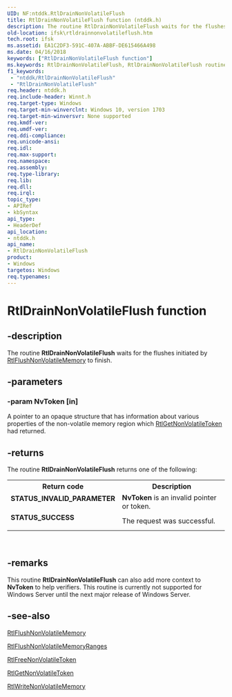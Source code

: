 ```yaml
---
UID: NF:ntddk.RtlDrainNonVolatileFlush
title: RtlDrainNonVolatileFlush function (ntddk.h)
description: The routine RtlDrainNonVolatileFlush waits for the flushes initiated by RtlFlushNonVolatileMemory to finish.
old-location: ifsk\rtldrainnonvolatileflush.htm
tech.root: ifsk
ms.assetid: EA1C2DF3-591C-407A-ABBF-DE615466A498
ms.date: 04/16/2018
keywords: ["RtlDrainNonVolatileFlush function"]
ms.keywords: RtlDrainNonVolatileFlush, RtlDrainNonVolatileFlush routine [Installable File System Drivers], ifsk.rtldrainnonvolatileflush, ntddk/RtlDrainNonVolatileFlush
f1_keywords:
 - "ntddk/RtlDrainNonVolatileFlush"
 - "RtlDrainNonVolatileFlush"
req.header: ntddk.h
req.include-header: Winnt.h
req.target-type: Windows
req.target-min-winverclnt: Windows 10, version 1703
req.target-min-winversvr: None supported
req.kmdf-ver: 
req.umdf-ver: 
req.ddi-compliance: 
req.unicode-ansi: 
req.idl: 
req.max-support: 
req.namespace: 
req.assembly: 
req.type-library: 
req.lib: 
req.dll: 
req.irql: 
topic_type:
- APIRef
- kbSyntax
api_type:
- HeaderDef
api_location:
- ntddk.h
api_name:
- RtlDrainNonVolatileFlush
product:
- Windows
targetos: Windows
req.typenames: 
---
```


# RtlDrainNonVolatileFlush function


## -description


The routine <b>RtlDrainNonVolatileFlush</b> waits for the flushes initiated by <a href="https://docs.microsoft.com/windows-hardware/drivers/ddi/ntddk/nf-ntddk-rtlflushnonvolatilememory">RtlFlushNonVolatileMemory</a>
    to finish.


## -parameters




### -param NvToken [in]

 A pointer to an opaque structure that has
        information about various properties of the non-volatile memory region which <a href="https://docs.microsoft.com/windows-hardware/drivers/ddi/ntddk/nf-ntddk-rtlgetnonvolatiletoken">RtlGetNonVolatileToken</a> had returned.


## -returns



The routine <b>RtlDrainNonVolatileFlush</b> returns one of the following:

<table>
<tr>
<th>Return code</th>
<th>Description</th>
</tr>
<tr>
<td width="40%">
<dl>
<dt><b>STATUS_INVALID_PARAMETER</b></dt>
</dl>
</td>
<td width="60%">
<b>NvToken</b> is an invalid pointer or token.

</td>
</tr>
<tr>
<td width="40%">
<dl>
<dt><b>STATUS_SUCCESS</b></dt>
</dl>
</td>
<td width="60%">
The request was successful.

</td>
</tr>
</table>
 




## -remarks



 This routine <b>RtlDrainNonVolatileFlush</b> can also add more context to <b>NvToken</b> to help verifiers. This routine is currently not supported for Windows Server until the next major release of Windows Server.




## -see-also




<a href="https://docs.microsoft.com/windows-hardware/drivers/ddi/ntddk/nf-ntddk-rtlflushnonvolatilememory">
RtlFlushNonVolatileMemory</a>



<a href="https://docs.microsoft.com/windows-hardware/drivers/ddi/ntddk/nf-ntddk-rtlflushnonvolatilememoryranges">RtlFlushNonVolatileMemoryRanges</a>



<a href="https://docs.microsoft.com/windows-hardware/drivers/ddi/ntddk/nf-ntddk-rtlfreenonvolatiletoken">RtlFreeNonVolatileToken</a>



<a href="https://docs.microsoft.com/windows-hardware/drivers/ddi/ntddk/nf-ntddk-rtlgetnonvolatiletoken">RtlGetNonVolatileToken</a>



<a href="https://docs.microsoft.com/windows-hardware/drivers/ddi/ntddk/nf-ntddk-rtlwritenonvolatilememory">RtlWriteNonVolatileMemory</a>
 

 

